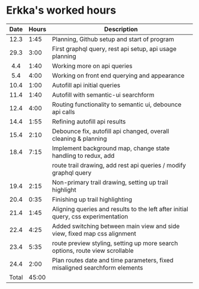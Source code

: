 # Erkka's worked hours

| Date  | Hours | Description                                                                       |
| :---: | ----- | --------------------------------------------------------------------------------- |
| 12.3  | 1:45  | Planning, Github setup and start of program                                       |
| 29.3  | 3:00  | First graphql query, rest api setup, api usage planning                           |
|  4.4  | 1:40  | Working more on api queries                                                       |
|  5.4  | 4:00  | Working on front end querying and appearance                                      |
| 10.4  | 1:00  | Autofill api initial queries                                                      |
| 11.4  | 1:40  | Autofill with semantic-ui searchform                                              |
| 12.4  | 4:00  | Routing functionality to semantic ui, debounce api calls                          |
| 14.4  | 1:55  | Refining autofill api results                                                     |
| 15.4  | 2:10  | Debounce fix, autofill api changed, overall cleaning & planning                   |
| 18.4  | 7:15  | Implement background map, change state handling to redux, add                     |
|       |       | route trail drawing, add rest api queries / modify graphql query                  |
| 19.4  | 2:15  | Non-primary trail drawing, setting up trail highlight                             |
| 20.4  | 0:35  | Finishing up trail highlighting                                                   |
| 21.4  | 1:45  | Aligning queries and results to the left after initial query, css experimentation |
| 22.4  | 4:25  | Added switching between main view and side view, fixed map css alignment          |
| 23.4  | 5:35  | route preview styling, setting up more search options, route view scrollable      |
| 24.4  | 2:00  | Plan routes date and time parameters, fixed misaligned searchform elements        |
| Total | 45:00 |                                                                                   |
